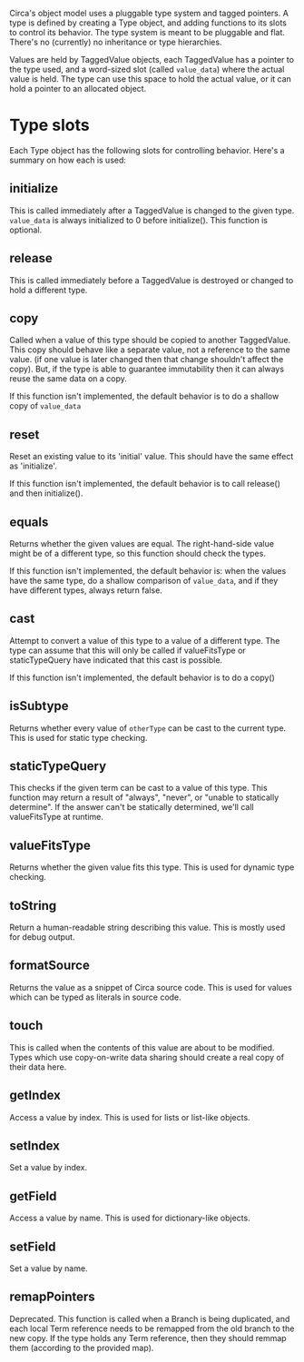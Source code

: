 
Circa's object model uses a pluggable type system and tagged pointers. A type is defined
by creating a Type object, and adding functions to its slots to control its behavior.
The type system is meant to be pluggable and flat. There's no (currently) no inheritance
or type hierarchies.

Values are held by TaggedValue objects, each TaggedValue has a pointer to the type
used, and a word-sized slot (called `value_data`) where the actual value is held.
The type can use this space
to hold the actual value, or it can hold a pointer to an allocated object.

# Type slots #

Each Type object has the following slots for controlling behavior. Here's a summary on
how each is used:

## initialize ##

This is called immediately after a TaggedValue is changed to the given type. `value_data`
is always initialized to 0 before initialize(). This function is optional.

## release ##

This is called immediately before a TaggedValue is destroyed or changed to hold a different
type.

## copy ##

Called when a value of this type should be copied to another TaggedValue. This copy should
behave like a separate value, not a reference to the same value. (if one value is later
changed then that change shouldn't affect the copy). But, if the type is able to guarantee
immutability then it can always reuse the same data on a copy.

If this function isn't implemented, the default behavior is to do a shallow copy of
`value_data`

## reset ##

Reset an existing value to its 'initial' value. This should have the same effect as
'initialize'.

If this function isn't implemented, the default behavior is to call release() and then
initialize().

## equals ##

Returns whether the given values are equal. The right-hand-side value might be of a
different type, so this function should check the types.

If this function isn't implemented, the default behavior is: when the values have
the same type, do a shallow comparison of `value_data`, and if they have different
types, always return false.

## cast ##

Attempt to convert a value of this type to a value of a different type. The type can assume
that this will only be called if valueFitsType or staticTypeQuery have indicated that
this cast is possible.

If this function isn't implemented, the default behavior is to do a copy()

## isSubtype ##

Returns whether every value of `otherType` can be cast to the current type. This is used
for static type checking.

## staticTypeQuery ##

This checks if the given term can be cast to a value of this type. This function
may return a result of "always", "never", or "unable to statically determine".
If the answer can't be statically determined, we'll call valueFitsType at runtime.

## valueFitsType ##

Returns whether the given value fits this type. This is used for dynamic type checking.

## toString ##

Return a human-readable string describing this value. This is mostly used for debug
output.

## formatSource ##

Returns the value as a snippet of Circa source code. This is used for values which can
be typed as literals in source code.

## touch ##

This is called when the contents of this value are about to be modified. Types which
use copy-on-write data sharing should create a real copy of their data here.

## getIndex ##

Access a value by index. This is used for lists or list-like objects.

## setIndex ##

Set a value by index.

## getField ##

Access a value by name. This is used for dictionary-like objects.

## setField ##

Set a value by name.

## remapPointers ##

Deprecated.
This function is called when a Branch is being
duplicated, and each local Term reference needs to be remapped from the old branch to the
new copy. If the type holds any Term reference, then they should remmap them (according
to the provided map).

